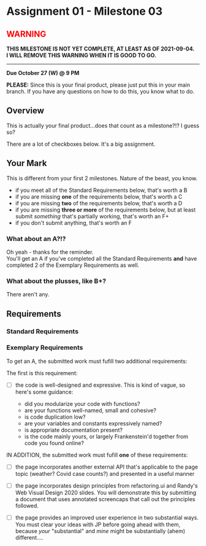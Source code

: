 # Assignment 01 - Milestone 03

## <span style="color: red">WARNING</span>

**THIS MILESTONE IS NOT YET COMPLETE, AT LEAST AS OF 2021-09-04.  
I WILL REMOVE THIS WARNING WHEN IT IS GOOD TO GO.**

---

**Due October 27 (W) @ 9 PM**

**PLEASE:** Since this is your final product, please just put this in your main branch. If you have any questions on how to do this, you know what to do.

## Overview

This is actually your final product...does that count as a milestone?!? I guess so?

There are a lot of checkboxes below. It's a big assignment.

## Your Mark

This is different from your first 2 milestones. Nature of the beast, you know.

- if you meet all of the Standard Requirements below, that's worth a B
- if you are missing **one** of the requirements below, that's worth a C
- if you are missing **two** of the requirements below, that's worth a D
- if you are missing **three or more** of the requirements below, but at least submit _something_ that's partially working, that's worth an F+
- if you don't submit anything, that's worth an F

### What about an A?!?

Oh yeah - thanks for the reminder.  
You'll get an A if you've completed all the Standard Requirements **and** have completed 2 of the Exemplary Requirements as well.

### What about the plusses, like B+?

There aren't any.

## Requirements

### Standard Requirements

### Exemplary Requirements

To get an A, the submitted work must fufill two additional requirements:

The first is this requirement:

- [ ] the code is well-designed and expressive. This is kind of vague, so here's some guidance:

  - did you modularize your code with functions?
  - are your functions well-named, small and cohesive?
  - is code duplication low?
  - are your variables and constants expressively named?
  - is appropriate documentation present?
  - is the code mainly yours, or largely Frankenstein'd together from code you found online?

IN ADDITION, the submitted work must fufill **one** of these requirements:

- [ ] the page incorporates another external API that's applicable to the page topic (weather? Covid case counts?) and presented in a useful manner

- [ ] the page incorporates design principles from refactoring.ui and Randy's Web Visual Design 2020 slides. You will demonstrate this by submitting a document that uses annotated screencaps that call out the principles followed.

- [ ] the page provides an improved user experience in two substantial ways. You must clear your ideas with JP before going ahead with them, because _your_ "substantial" and _mine_ might be substantially (ahem) different....

